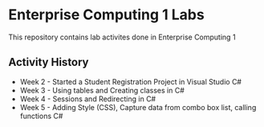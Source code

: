 # Enterprise Computing 1 Labs
This repository contains lab activites done in Enterprise Computing 1

## Activity History
* Week 2 - Started a Student Registration Project in Visual Studio C#
* Week 3 - Using tables and Creating classes in C#
* Week 4 - Sessions and Redirecting in C#
* Week 5 - Adding Style (CSS), Capture data from combo box list, calling functions C#

